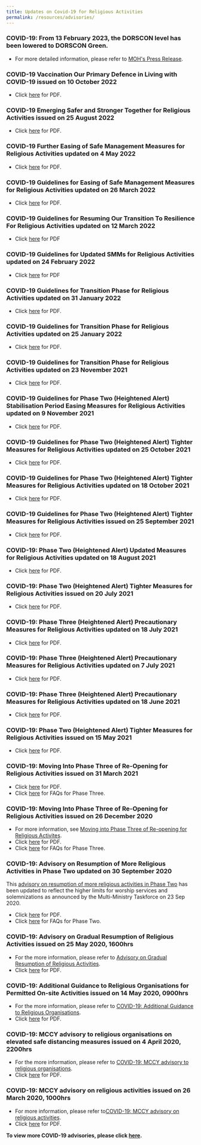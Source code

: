 ```yaml
---
title: Updates on Covid-19 for Religious Activities
permalink: /resources/advisories/
---
```

### COVID-19: From 13 February 2023, the DORSCON level has been lowered to DORSCON Green. 
* For more detailed information, please refer to <a href="https://www.moh.gov.sg/news-highlights/details/singapore-to-exit-acute-phase-of-pandemic">MOH's Press Release</a>. 


### COVID-19 Vaccination Our Primary Defence in Living with COVID-19 issued on 10 October 2022 

* Click [here](/files/VaccinationOurPrimaryDefenceinLivingWithCovid1910Oct2022.pdf) for PDF.

### COVID-19 Emerging Safer and Stronger Together for Religious Activities issued on 25 August 2022

* Click [here](/files/EmergingSaferandStrongerTogetherforReligiousActivities25Aug2022.pdf) for PDF.

### COVID-19 Further Easing of Safe Management Measures for Religious Activities updated on 4 May 2022

* Click [here](/files/FurtherEasingofSMMsforReligiousActivities_Updatedon4May2022.pdf) for PDF.

### COVID-19 Guidelines for Easing of Safe Management Measures for Religious Activities updated on 26 March 2022

* Click [here](/files/EasingofSMMsforReligiousActivities26Mar2022.pdf) for PDF.


### COVID-19 Guidelines for Resuming Our Transition To Resilience For Religious Activities updated on 12 March 2022

* Click [here](/files/ResumingOurTransitionToResilienceforReligiousActivitiesFINAL.pdf) for PDF


### COVID-19 Guidelines for Updated SMMs for Religious Activities updated on 24 February 2022

* Click [here](/files/UpdatedSMMsforReligiousActivities(Updated24Feb2022).pdf) for PDF

### COVID-19 Guidelines for Transition Phase for Religious Activities updated on 31 January 2022

* Click [here](/files/UpdatedSMMsforReligiousActivities31012022.pdf) for PDF.

### COVID-19 Guidelines for Transition Phase for Religious Activities updated on 25 January 2022

* Click [here](/files/UpdatedSMMsforReligiousActivities.pdf) for PDF.


### COVID-19 Guidelines for Transition Phase for Religious Activities updated on 23 November 2021

* Click [here](/files/TransitionPhase_22Nov2021.pdf) for PDF.


### COVID-19 Guidelines for Phase Two (Heightened Alert) Stabilisation Period Easing Measures for Religious Activities updated on 9 November 2021

* Click [here](/files/PhaseTwoTMRA_10Nov2021_FINAL.pdf) for PDF.

### COVID-19 Guidelines for Phase Two (Heightened Alert) Tighter Measures for Religious Activities updated on 25 October 2021

* Click [here](/files/PhaseTwoTMRA_25Oct2021_Clean.pdf) for PDF.


### COVID-19 Guidelines for Phase Two (Heightened Alert) Tighter Measures for Religious Activities updated on 18 October 2021

* Click [here](/files/PhaseTwoTMRA_18Oct2021_clean2.pdf) for PDF.

### COVID-19 Guidelines for Phase Two (Heightened Alert) Tighter Measures for Religious Activities issued on 25 September 2021

* Click [here](/files/P2HA25Sep2021.pdf) for PDF.

### COVID-19: Phase Two (Heightened Alert) Updated Measures for Religious Activities updated on 18 August 2021

* Click [here](/media/PhaseTwo_EnhancedMeasures_ReligiousActivities_17Aug2021_v5.pdf) for PDF.

### COVID-19: Phase Two (Heightened Alert) Tighter Measures for Religious Activities issued on 20 July 2021

* Click [here](/media/PhaseTwo_EnhancedMeasures_ReligiousActivities_20Jul2021.pdf) for PDF.

### COVID-19: Phase Three (Heightened Alert) Precautionary Measures for Religious Activities updated on 18 July 2021

* Click [here](/media/PhaseThree_PrecautionaryMeasures_ReligiousActivities_18July2021.pdf) for PDF.

### COVID-19: Phase Three (Heightened Alert) Precautionary Measures for Religious Activities updated on 7 July 2021

* Click [here](/media/PhaseThree_PrecautionaryMeasures_ReligiousActivities_7July2021(final).pdf) for PDF.

### COVID-19: Phase Three (Heightened Alert) Precautionary Measures for Religious Activities updated on 18 June 2021

* Click [here](/media/PhaseThree_PrecautionaryMeasures_ReligiousActivities_18June2021.pdf) for PDF.

### COVID-19: Phase Two (Heightened Alert) Tighter Measures for Religious Activities issued on 15 May 2021

* Click [here](/media/PhaseTwo_EnhancedMeasures_ReligiousActivities_15May2021.pdf) for PDF.

### COVID-19: Moving Into Phase Three of Re-Opening for Religious Activities issued on 31 March 2021

* Click [here](/media/MovingIntoPhaseThreeofReOpeningforReligiousActivities26Dec2020updatedMar2021(31032021).pdf) for PDF.
* Click [here](/resources/faq/) for FAQs for Phase Three.

### COVID-19: Moving Into Phase Three of Re-Opening for Religious Activities issued on 26 December 2020

* For more information, see <a href="https://www.mccy.gov.sg/about-us/news-and-resources/press-statements/2020/dec/phase-three-of-re-opening-religious-activities">Moving into Phase Three of Re-opening for Religious Activites</a>.
* Click [here](/media/MovingintoPhaseThreeofReOpeningforReligiousActivities26Dec2020v222032021.pdf) for PDF.
* Click [here](/resources/faq/) for FAQs for Phase Three.

### COVID-19: Advisory on Resumption of More Religious Activities in Phase Two updated on 30 September 2020
This <a href="https://www.mccy.gov.sg/about-us/news-and-resources/press-statements/2020/sep/resumption-of-more-religious-activities-in-phase-two"> advisory on resumption of more religious activities in Phase Two</a> has been updated to reflect the higher limits for worship services and solemnizations as announced by the Multi-Ministry Taskforce on 23 Sep 2020.
* Click [here](/media/ResumptionofMoreReligiousActivitiesinPhase218Junupdatedv3.pdf) for PDF.
* Click [here](/resources/faq/) for FAQs for Phase Two.

### COVID-19: Advisory on Gradual Resumption of Religious Activities issued on 25 May 2020, 1600hrs

* For the more information, please refer to <a href="https://www.mccy.gov.sg/about-us/news-and-resources/press-statements/2020/may/gradual-resumption-of-religious-activities">Advisory on Gradual Resumption of Religious Activities</a>.
* Click [here](/media/AdvisoryGradualResumptionofReligiousActivities.pdf) for PDF.

### COVID-19: Additional Guidance to Religious Organisations for Permitted On-site Activities issued on 14 May 2020, 0900hrs

* For the more information, please refer to <a href="https://www.mccy.gov.sg/about-us/news-and-resources/press-statements/2020/may/additional-guidance-religious-organisations-permitted-on-site-activities">COVID-19: Additional Guidance to Religious Organisations</a>.
* Click [here](/media/3-COVID-19MCCYAdditionalGuidance.pdf) for PDF.

### COVID-19: MCCY advisory to religious organisations on elevated safe distancing measures issued on 4 April 2020, 2200hrs

* For the more information, please refer to <a href="https://www.mccy.gov.sg/about-us/news-and-resources/press-statements/2020/apr/covid-19-mccy-advisory-to-religious-organisations-on-elevated-safe-distancing-measures">COVID-19: MCCY advisory to religious organisations</a>. 
* Click [here](/media/2-COVID-19MCCYAdvisory.pdf) for PDF.

### COVID-19: MCCY advisory on religious activities issued on 26 March 2020, 1000hrs

* For more information, please refer to<a href="https://www.mccy.gov.sg/about-us/news-and-resources/press-statements/2020/mar/covid-19-mccy-advisory-on-religious-activities">COVID-19: MCCY advisory on religious activities</a>. 
* Click [here](/media/1-COVID-19MCCYAdvisoryonReligiousActivities.pdf) for PDF.


**To view more COVID-19 advisories, please click <a href="https://www.gov.sg/article/covid-19-sector-specific-advisories">here</a>.**